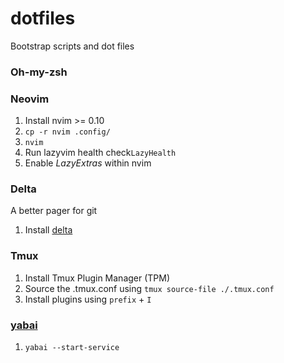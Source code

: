 # dotfiles

Bootstrap scripts and dot files

### Oh-my-zsh

### Neovim

1. Install nvim >= 0.10
2. `cp -r nvim .config/`
3. `nvim`
4. Run lazyvim health check`LazyHealth`
5. Enable _LazyExtras_ within nvim

### Delta

A better pager for git

1. Install [delta](https://github.com/dandavison/delta)

### Tmux

1. Install Tmux Plugin Manager (TPM)
2. Source the .tmux.conf using `tmux source-file ./.tmux.conf`
3. Install plugins using `prefix` + `I`

### [yabai](https://github.com/koekeishiya/yabai)

1. `yabai --start-service`
